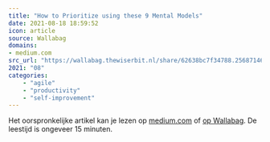 ```yaml
---
title: "How to Prioritize using these 9 Mental Models"
date: 2021-08-18 18:59:52
icon: article
source: Wallabag
domains:
- medium.com
src_url: "https://wallabag.thewiserbit.nl/share/62638bc7f34788.25687146"
2021: "08"
categories:
    - "agile"
    - "productivity"
    - "self-improvement"
---
```

Het oorspronkelijke artikel kan je lezen op [medium.com](https://medium.com/evergreen-business-weekly/how-to-prioritize-using-these-9-mental-models-daef8f03dd93) of [op Wallabag](https://wallabag.thewiserbit.nl/share/62638bc7f34788.25687146). De leestijd is ongeveer 15 minuten.